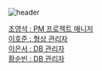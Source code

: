 ![header](https://capsule-render.vercel.app/api?type=cylinder&section=header&text=MergePingTeam&anmivation=twinkling&rotate=15)

[조영석 : PM 프로젝트 매니저](https://github.com/youngseok-1)
<br>
[이호준 : 형상 관리자](https://github.com/Pear1yCode)
<br>
[이은서 : DB 관리자](https://github.com/manbeao)
<br>
[황순빈 : DB 관리자](https://github.com/soonbin2)
